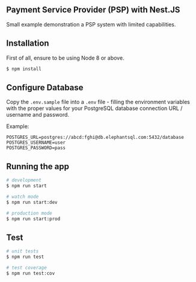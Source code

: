 ## Payment Service Provider (PSP) with Nest.JS

Small example demonstration a PSP system with limited capabilities.

## Installation

First of all, ensure to be using Node 8 or above.

```bash
$ npm install
```

## Configure Database

Copy the `.env.sample` file into a `.env` file - filling the environment variables with the proper values for your PostgreSQL database connection URL / username and password.

Example:

```
POSTGRES_URL=postgres://abcd:fghi@db.elephantsql.com:5432/database
POSTGRES_USERNAME=user
POSTGRES_PASSWORD=pass
```

## Running the app

```bash
# development
$ npm run start

# watch mode
$ npm run start:dev

# production mode
$ npm run start:prod
```

## Test

```bash
# unit tests
$ npm run test

# test coverage
$ npm run test:cov
```
